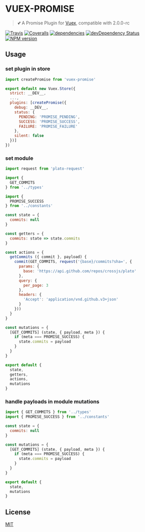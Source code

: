 # VUEX-PROMISE

> :two_hearts: A Promise Plugin for [Vuex](https://github.com/vuejs/vuex), compatible with 2.0.0-rc

[![Travis](https://img.shields.io/travis/crossjs/vuex-promise.svg?style=flat-square)](https://travis-ci.org/crossjs/vuex-promise)
[![Coveralls](https://img.shields.io/coveralls/crossjs/vuex-promise.svg?style=flat-square)](https://coveralls.io/github/crossjs/vuex-promise)
[![dependencies](https://david-dm.org/crossjs/vuex-promise.svg?style=flat-square)](https://david-dm.org/crossjs/vuex-promise)
[![devDependency Status](https://david-dm.org/crossjs/vuex-promise/dev-status.svg?style=flat-square)](https://david-dm.org/crossjs/vuex-promise#info=devDependencies)
[![NPM version](https://img.shields.io/npm/v/vuex-promise.svg?style=flat-square)](https://npmjs.org/package/vuex-promise)

## Usage

### set plugin in store

``` js
import createPromise from 'vuex-promise'

export default new Vuex.Store({
  strict: __DEV__,
  ...,
  plugins: [createPromise({
    debug: __DEV__,
    status: {
      PENDING: 'PROMISE_PENDING',
      SUCCESS: 'PROMISE_SUCCESS',
      FAILURE: 'PROMISE_FAILURE'
    },
    silent: false
  })]
})
```

### set module

``` js
import request from 'plato-request'

import {
  GET_COMMITS
} from '../types'

import {
  PROMISE_SUCCESS
} from '../constants'

const state = {
  commits: null
}

const getters = {
  commits: state => state.commits
}

const actions = {
  getCommits ({ commit }, payload) {
    commit(GET_COMMITS, request('{base}/commits?sha=', {
      params: {
        base: 'https://api.github.com/repos/crossjs/plato'
      },
      query: {
        per_page: 3
      },
      headers: {
        'Accept': 'application/vnd.github.v3+json'
      }
    }))
  }
}

const mutations = {
  [GET_COMMITS] (state, { payload, meta }) {
    if (meta === PROMISE_SUCCESS) {
      state.commits = payload
    }
  }
}

export default {
  state,
  getters,
  actions,
  mutations
}
```

### handle payloads in module mutations

``` js
import { GET_COMMITS } from '../types'
import { PROMISE_SUCCESS } from '../constants'

const state = {
  commits: null
}

const mutations = {
  [GET_COMMITS] (state, { payload, meta }) {
    if (meta === PROMISE_SUCCESS) {
      state.commits = payload
    }
  }
}

export default {
  state,
  mutations
}
```

## License

[MIT](http://opensource.org/licenses/MIT)
